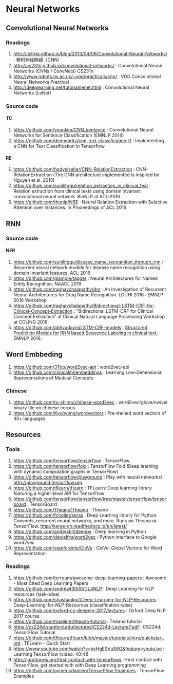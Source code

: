 # Neural Networks

## Convolutional Neural Networks

### Readings

1. http://ibillxia.github.io/blog/2013/04/06/Convolutional-Neural-Networks/ : 卷积神经网络（CNN）
2. http://cs231n.github.io/convolutional-networks/ : Convolutional Neural Networks (CNNs / ConvNets) CS231n
3. http://www.robots.ox.ac.uk/~vgg/practicals/cnn/ : VGG Convolutional Neural Networks Practical
4. http://deeplearning.net/tutorial/lenet.html : Convolutional Neural Networks (LeNet)

### Source code

#### TC

1. https://github.com/yoonkim/CNN_sentence : Convolutional Neural Networks for Sentence Classification (EMNLP 2014)
2. https://github.com/dennybritz/cnn-text-classification-tf : Implementing a CNN for Text Classification in Tensorflow

#### RE

1. https://github.com/hadyelsahar/CNN-RelationExtraction : CNN-RelationExtraction (The CNN architecture implemented is inspired be Nguyen et al. 2015)
2. https://github.com/sunilitggu/relation_extraction_in_clinical_text : Relation extraction from clinical texts using domain invariant convolutional neural network. BioNLP at ACL-2016
3. https://github.com/thunlp/NRE : Neural Relation Extraction with Selective Attention over Instances. In Proceedings of ACL 2016

## RNN

### Source code

#### NER

1. https://github.com/sunilitggu/disease_name_recognition_through_rnn : Recurrent neural network models for disease name recognition using domain invariant features. ACL-2016
2. https://github.com/glample/tagger : Neural Architectures for Named Entity Recognition. NAACL 2016
3. https://github.com/raghavchalapathy/dnr : An Investigation of Recurrent Neural Architectures for Drug Name Recognition. LOUHI 2016 : EMNLP 2016 Workshop
4. https://github.com/raghavchalapathy/Bidirectional-LSTM-CRF-for-Clinical-Concept-Extraction : "Bidirectional LSTM-CRF for Clinical Concept Extraction" at Clinical Natural Language Processing Workshop at COLING 2016
5. https://github.com/abhyudaynj/LSTM-CRF-models :  [Structured Prediction Models for RNN based Sequence Labeling in clinical text](http://aclweb.org/anthology/D/D16/D16-1082.pdf), EMNLP 2016.

## Word Embbeding

1. https://github.com/3Top/word2vec-api : word2vec-api
2. https://github.com/clinicalml/embeddings :  Learning Low-Dimensional Representations of Medical Concepts

### Chinese
1. https://github.com/to-shimo/chinese-word2vec : word2vec/glove/swivel binary file on chinese corpus
2. https://github.com/Kyubyong/wordvectors : Pre-trained word vectors of 30+ languages

## Resources

### Tools

1. https://github.com/tensorflow/tensorflow : TensorFlow
2. https://github.com/tensorflow/fold : TensorFlow Fold (Deep learning with dynamic computation graphs in TensorFlow)
3. https://github.com/tensorflow/playground : Play with neural networks! http://playground.tensorflow.org
4. https://github.com/tflearn/tflearn : TFLearn: Deep learning library featuring a higher-level API for TensorFlow
5. https://github.com/tensorflow/tensorflow/tree/master/tensorflow/tensorboard : TensorBoard
6. https://github.com/Theano/Theano : Theano
7. https://github.com/fchollet/keras : Deep Learning library for Python. Convnets, recurrent neural networks, and more. Runs on Theano or TensorFlow. http://keras-cn.readthedocs.io/en/latest/
8. https://github.com/andersbll/deeppy : Deep learning in Python
9. https://github.com/danielfrg/word2vec : Python interface to Google word2vec
10. https://github.com/stanfordnlp/GloVe : GloVe: Global Vectors for Word Representation

### Readings

1. https://github.com/terryum/awesome-deep-learning-papers : Awesome - Most Cited Deep Learning Papers
2. https://github.com/andrewt3000/DL4NLP : Deep Learning for NLP resources (task-wise)
3. https://github.com/shashankg7/Deep-Learning-for-NLP-Resources : Deep-Learning-for-NLP-Resources (classification-wise)
4. https://github.com/oxford-cs-deepnlp-2017/lectures : Oxford Deep NLP 2017 course
5. https://github.com/marekrei/theano-tutorial : Theano tutorial
6. https://cs224d.stanford.edu/lectures/CS224d-Lecture7.pdf : CS224d: TensorFlow Tutorial
7. https://github.com/tflearn/tflearn/blob/master/tutorials/intro/quickstart.md : TFLearn - Quick Start
8. https://www.youtube.com/watch?v=bvHgESVuS6Q&feature=youtu.be : Learning TensorFlow (video: 40:41)
9. http://jorditorres.org/first-contact-with-tensorflow/ : First contact with TensorFlow, get started with with Deep Learning programming
10. https://github.com/aymericdamien/TensorFlow-Examples : TensorFlow Examples
